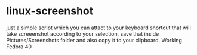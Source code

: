 # linux-screenshot
just a simple script which you can attact to your keyboard shortcut that will take screeenshot according to your selection, save that inside Pictures/Screenshots folder and also copy it to your clipboard. Working Fedora 40
